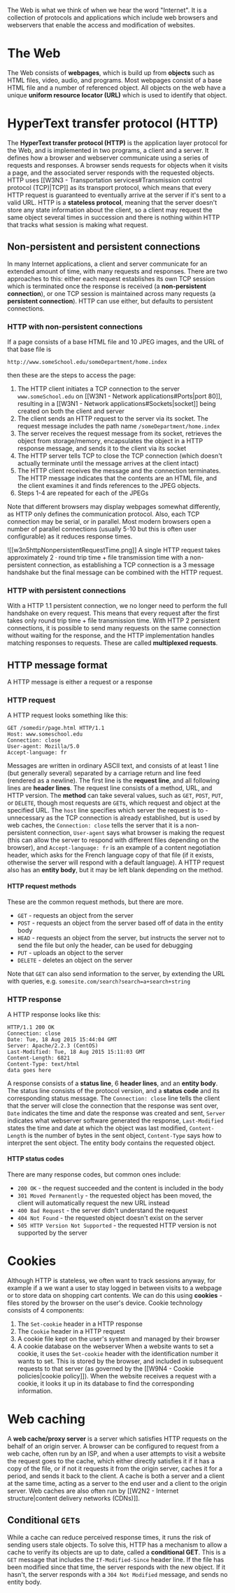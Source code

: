 The Web is what we think of when we hear the word "Internet". It is a collection of protocols and applications which include web browsers and webservers that enable the access and modification of websites.
# The Web
The Web consists of **webpages**, which is build up from **objects** such as HTML files, video, audio, and programs. Most webpages consist of a base HTML file and a number of referenced object. All objects on the web have a unique **uniform resource locator (URL)** which is used to identify that object.
# HyperText transfer protocol (HTTP)
The **HyperText transfer protocol (HTTP)** is the application layer protocol for the Web, and is implemented in two programs, a client and a server. It defines how a browser and webserver communicate using a series of requests and responses. A browser sends requests for objects when it visits a page, and the associated server responds with the requested objects. HTTP uses [[W3N3 - Transportation services#Transmission control protocol (TCP)|TCP]] as its transport protocol, which means that every HTTP request is guaranteed to eventually arrive at the server if it's sent to a valid URL. HTTP is a **stateless protocol**, meaning that the server doesn't store any state information about the client, so a client may request the same object several times in succession and there is nothing within HTTP that tracks what session is making what request.
## Non-persistent and persistent connections
In many Internet applications, a client and server communicate for an extended amount of time, with many requests and responses. There are two approaches to this: either each request establishes its own TCP session which is terminated once the response is received (a **non-persistent connection**), or one TCP session is maintained across many requests (a **persistent connection**). HTTP can use either, but defaults to persistent connections.
### HTTP with non-persistent connections
If a page consists of a base HTML file and 10 JPEG images, and the URL of that base file is
```
http://www.someSchool.edu/someDepartment/home.index
```
then these are the steps to access the page:
1. The HTTP client initiates a TCP connection to the server `www.someSchool.edu` on [[W3N1 - Network applications#Ports|port 80]], resulting in a [[W3N1 - Network applications#Sockets|socket]] being created on both the client and server
2. The client sends an HTTP request to the server via its socket. The request message includes the path name `/someDepartment/home.index`
3. The server receives the request message from its socket, retrieves the object from storage/memory, encapsulates the object in a HTTP response message, and sends it to the client via its socket
4. The HTTP server tells TCP to close the TCP connection (which doesn't actually terminate until the message arrives at the client intact)
5. The HTTP client receives the message and the connection terminates. The HTTP message indicates that the contents are an HTML file, and the client examines it and finds references to the JPEG objects.
6. Steps 1-4 are repeated for each of the JPEGs

Note that different browsers may display webpages somewhat differently, as HTTP only defines the communication protocol.
Also, each TCP connection may be serial, or in parallel. Most modern browsers open a number of parallel connections (usually 5-10 but this is often user configurable) as it reduces response times.

![[w3n5httpNonpersistentRequestTime.png]]
A single HTTP request takes approximately $2\cdot\text{round trip time}+\text{file transmission time}$ with a non-persistent connection, as establishing a TCP connection is a 3 message handshake but the final message can be combined with the HTTP request.
### HTTP with persistent connections
With a HTTP 1.1 persistent connection, we no longer need to perform the full handshake on every request. This means that every request after the first takes only $\text{round trip time}+\text{file transmission time}$. With HTTP 2 persistent connections, it is possible to send many requests on the same connection without waiting for the response, and the HTTP implementation handles matching responses to requests. These are called **multiplexed requests**.
## HTTP message format
A HTTP message is either a request or a response
### HTTP request
A HTTP request looks something like this:
```HTTP
GET /somedir/page.html HTTP/1.1
Host: www.someschool.edu
Connection: close
User-agent: Mozilla/5.0
Accept-language: fr
```
Messages are written in ordinary ASCII text, and consists of at least 1 line (but generally several) separated by a carriage return and line feed (rendered as a newline). The first line is the **request line**, and all following lines are **header lines**. The request line consists of a method, URL, and HTTP version. The **method** can take several values, such as `GET`, `POST`, `PUT`, or `DELETE`, though most requests are `GET`s, which request and object at the specified URL. The `host` line specifies which server the request is to - unnecessary as the TCP connection is already established, but is used by web caches, the `Connection: close` tells the server that it is a non-persistent connection, `User-agent` says what browser is making the request (this can allow the server to respond with different files depending on the browser), and `Accept-language: fr` is an example of a content negotiation header, which asks for the French language copy of that file (if it exists, otherwise the server will respond with a default language).  A HTTP request also has an **entity body**, but it may be left blank depending on the method.
#### HTTP request methods
These are the common request methods, but there are more.
- `GET` - requests an object from the server
- `POST` - requests an object from the server based off of data in the entity body
- `HEAD` - requests an object from the server, but instructs the server not to send the file but only the header, can be used for debugging
- `PUT` - uploads an object to the server
- `DELETE` - deletes an object on the server

Note that `GET` can also send information to the server, by extending the URL with queries, e.g. `somesite.com/search?search=a+search+string`
### HTTP response
A HTTP response looks like this:
```HTTP
HTTP/1.1 200 OK
Connection: close
Date: Tue, 18 Aug 2015 15:44:04 GMT
Server: Apache/2.2.3 (CentOS)
Last-Modified: Tue, 18 Aug 2015 15:11:03 GMT
Content-Length: 6821
Content-Type: text/html
data goes here
```
A response consists of a **status line**, 6 **header lines**, and an **entity body**. The status line consists of the protocol version, and a **status code** and its corresponding status message. The `Connection: close` line tells the client that the server will close the connection that the response was sent over, `Date` indicates the time and date the response was created and sent, `Server` indicates what webserver software generated the response, `Last-Modified` states the time and date at which the object was last modified, `Content-Length` is the number of bytes in the sent object, `Content-Type` says how to interpret the sent object. The entity body contains the requested object.
#### HTTP status codes
There are many response codes, but common ones include:
- `200 OK` - the request succeeded and the content is included in the body
- `301 Moved Permanently` - the requested object has been moved, the client will automatically request the new URL instead
- `400 Bad Request` - the server didn't understand the request
- `404 Not Found` - the requested object doesn't exist on the server
- `505 HTTP Version Not Supported` - the requested HTTP version is not supported by the server
# Cookies
Although HTTP is stateless, we often want to track sessions anyway, for example if a we want a user to stay logged in between visits to a webpage or to store data on shopping cart contents. We can do this using **cookies** - files stored by the browser on the user's device.
Cookie technology consists of 4 components:
1. The `Set-cookie` header in a HTTP response
2. The `Cookie` header in a HTTP request
3. A cookie file kept on the user's system and managed by their browser
4. A cookie database on the webserver
When a website wants to set a cookie, it uses the `Set-cookie` header with the identification number it wants to set. This is stored by the browser, and included in subsequent requests to that server (as governed by the [[W9N4 - Cookie policies|cookie policy]]). When the website receives a request with a cookie, it looks it up in its database to find the corresponding information.
# Web caching
A **web cache/proxy server** is a server which satisfies HTTP requests on the behalf of an origin server. A browser can be configured to request from a web cache, often run by an ISP, and when a user attempts to visit a website the request goes to the cache, which either directly satisfies it if it has a copy of the file, or if not it requests it from the origin server, caches it for a period, and sends it back to the client. A cache is both a server and a client at the same time, acting as a server to the end user and a client to the origin server. Web caches are also often run by [[W2N2 - Internet structure|content delivery networks (CDNs)]].
## Conditional `GET`s
While a cache can reduce perceived response times, it runs the risk of sending users stale objects. To solve this, HTTP has a mechanism to allow a cache to verify its objects are up to date, called a **conditional GET**. This is a `GET` message that includes the `If-Modified-Since` header line. If the file has been modified since that time, the server responds with the new object. If it hasn't, the server responds with a `304 Not Modified` message, and sends no entity body.